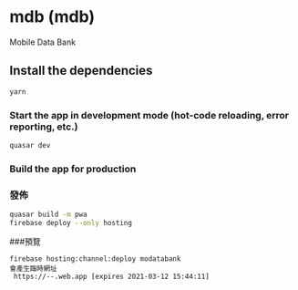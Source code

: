 # mdb (mdb)

Mobile Data Bank

## Install the dependencies
```bash
yarn
```

### Start the app in development mode (hot-code reloading, error reporting, etc.)
```bash
quasar dev
```


### Build the app for production

### 發佈
```bash
quasar build -m pwa
firebase deploy --only hosting
```
###預覽
```
firebase hosting:channel:deploy modatabank
會產生臨時網址
 https://--.web.app [expires 2021-03-12 15:44:11]
```
